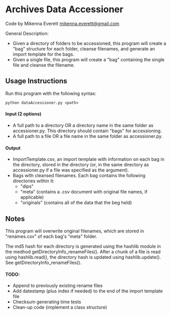 Archives Data Accessioner
=========================

Code by Mikenna Everett mikenna.everett@gmail.com

General Description:
* Given a directory of folders to be accessioned, this program will create a "bag" structure for each folder, cleanse filenames, and 
	generate an import template for the bags.
* Given a single file, this program will create a "bag" containing the single file and cleanse the filename.

Usage Instructions
------------------
Run this program with the following syntax:

`python dataAccessioner.py <path>`

#### Input (2 options)
* A full path to a directory OR a directory name in the same folder as accessioner.py. This directory should contain "bags" for accessioning.
* A full path to a file OR a file name in the same folder as accessioner.py.

#### Output
* ImportTemplate.csv, an import template with information on each bag in the directory, stored in the directory (or, in the same directory as accessioner.py if a file was specified as the argument).
* Bags with cleansed filenames. Each bag contains the following directories within it:
	* "dips"
	* "meta" (contains a .csv document with original file names, if applicable)
	* "originals" (contains all of the data that the beg held)

Notes
-----
This program will overwrite original filenames, which are stored in "renames.csv" of each bag's "meta" folder.

The md5 hash for each directory is generated using the hashlib module in the medhod getDirectoryInfo_renameFiles(). After a chunk of a file is read using 
	hashlib.read(), the directory hash is updated using hashlib.update(). See getDirectoryInfo_renameFiles().

#### TODO:
* Append to previously existing rename files
* Add datestamp (plus index if needed) to the end of the import template file
* Checksum generating time tests
* Clean-up code (implement a class structure)